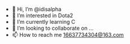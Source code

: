 - 👋 Hi, I’m @idisalpha
- 👀 I’m interested in Dota2
- 🌱 I’m currently learning C
- 💞️ I’m looking to collaborate on ...
- 📫 How to reach me 16637734304@163.com

<!---
idisalpha/idisalpha is a ✨ special ✨ repository because its `README.md` (this file) appears on your GitHub profile.
You can click the Preview link to take a look at your changes.
--->
